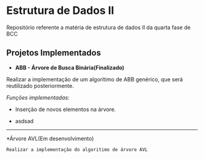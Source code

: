 # Estrutura de Dados II

Repositório referente a matéria de estrutura de dados II da quarta fase de BCC

## Projetos Implementados

* __ABB - Árvore de Busca Binária(Finalizado)__

Realizar a implementação de um algorítimo de ABB genérico, que será reutilizado posteriormente.

_Funções implementadas:_

* Inserção de novos elementos na árvore.

* asdsad

---

*Árvore AVL(Em desenvolvimento)

    Realizar a implementação do algoritimo de árvore AVL